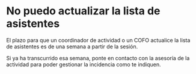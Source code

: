 # No puedo actualizar la lista de asistentes

El plazo para que un coordinador de actividad o un COFO actualice la lista de asistentes es de una semana a partir de la sesión.

Si ya ha transcurrido esa semana, ponte en contacto con la asesoría de la actividad para poder gestionar la incidencia como te indiquen.